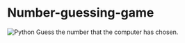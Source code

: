 # Number-guessing-game
![Python](https://img.shields.io/badge/python-3670A0?logo=python&logoColor=ffdd54&style=for-the-badge)
Guess the number that the computer has chosen.
